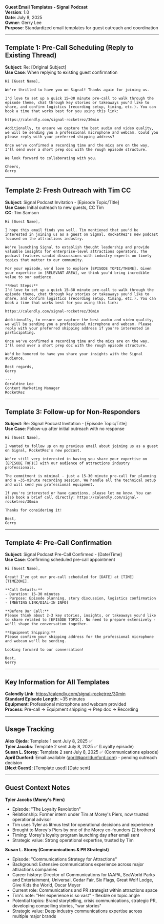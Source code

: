 **Guest Email Templates - Signal Podcast**  
**Version**: 1.0  
**Date**: July 8, 2025  
**Owner**: Gerry Lee  
**Purpose**: Standardized email templates for guest outreach and coordination

---

## Template 1: Pre-Call Scheduling (Reply to Existing Thread)

**Subject**: Re: [Original Subject]  
**Use Case**: When replying to existing guest confirmation

```
Hi [Guest Name],
 
We're thrilled to have you on Signal! Thanks again for joining us.
 
I'd love to set up a quick 15–30 minute pre-call to walk through the episode theme, chat through key stories or takeaways you'd like to share, and confirm logistics (recording setup, timing, etc.). You can book a time that works best for you using this link:

https://calendly.com/signal-rocketrez/30min

Additionally, to ensure we capture the best audio and video quality, we will be sending you a professional microphone and webcam. Could you please reply with your preferred shipping address?
 
Once we've confirmed a recording time and the mics are on the way, I'll send over a short prep doc with the rough episode structure.
 
We look forward to collaborating with you.
 
Cheers,
Gerry
```

---

## Template 2: Fresh Outreach with Tim CC

**Subject**: Signal Podcast Invitation - [Episode Topic/Title]  
**Use Case**: Initial outreach to new guests, CC Tim  
**CC**: Tim Samson

```
Hi [Guest Name],

I hope this email finds you well. Tim mentioned that you'd be interested in joining us as a guest on Signal, RocketRez's new podcast focused on the attractions industry.

We're launching Signal to establish thought leadership and provide valuable insights for enterprise-level attractions operators. The podcast features candid discussions with industry experts on timely topics that matter to our community.

For your episode, we'd love to explore [EPISODE TOPIC/THEME]. Given your expertise in [RELEVANT AREA], we think you'd bring incredible value to our audience.

**Next Steps:**
I'd love to set up a quick 15–30 minute pre-call to walk through the episode theme, chat through key stories or takeaways you'd like to share, and confirm logistics (recording setup, timing, etc.). You can book a time that works best for you using this link:

https://calendly.com/signal-rocketrez/30min

Additionally, to ensure we capture the best audio and video quality, we will be sending you a professional microphone and webcam. Please reply with your preferred shipping address if you're interested in participating.

Once we've confirmed a recording time and the mics are on the way, I'll send over a short prep doc with the rough episode structure.

We'd be honored to have you share your insights with the Signal audience.

Best regards,
Gerry

---
Geraldine Lee  
Content Marketing Manager  
RocketRez  
```

---

## Template 3: Follow-up for Non-Responders

**Subject**: Re: Signal Podcast Invitation - [Episode Topic/Title]  
**Use Case**: Follow-up after initial outreach with no response

```
Hi [Guest Name],

I wanted to follow up on my previous email about joining us as a guest on Signal, RocketRez's new podcast.

We're still very interested in having you share your expertise on [EPISODE TOPIC] with our audience of attractions industry professionals.

The commitment is minimal - just a 15-30 minute pre-call for planning and a ~35-minute recording session. We handle all the technical setup and will send you professional equipment.

If you're interested or have questions, please let me know. You can also book a brief call directly: https://calendly.com/signal-rocketrez/30min

Thanks for considering it!

Best,
Gerry
```

---

## Template 4: Pre-Call Confirmation

**Subject**: Signal Podcast Pre-Call Confirmed - [Date/Time]  
**Use Case**: Confirming scheduled pre-call appointment

```
Hi [Guest Name],

Great! I've got our pre-call scheduled for [DATE] at [TIME] [TIMEZONE].

**Call Details:**
- Duration: 15-30 minutes
- Purpose: Episode planning, story discussion, logistics confirmation
- [MEETING LINK/DIAL-IN INFO]

**Before Our Call:**
Please think about 2-3 key stories, insights, or takeaways you'd like to share related to [EPISODE TOPIC]. No need to prepare extensively - we'll shape the conversation together.

**Equipment Shipping:**
Please confirm your shipping address for the professional microphone and webcam we'll be sending.

Looking forward to our conversation!

Best,
Gerry
```

---

## Key Information for All Templates

**Calendly Link**: https://calendly.com/signal-rocketrez/30min  
**Standard Episode Length**: ~35 minutes  
**Equipment**: Professional microphone and webcam provided  
**Process**: Pre-call → Equipment shipping → Prep doc → Recording

---

## Usage Tracking

**Alex Ojeda**: Template 1 sent July 8, 2025 ✅  
**Tyler Jacobs**: Template 2 sent July 8, 2025 ✅ (Loyalty episode)  
**Susan L. Storey**: Template 2 sent July 8, 2025 ✅ (Communications episode)  
**April Dunford**: Email available (april@aprildunford.com) - pending outreach decision  
**[Next Guest]**: [Template used] [Date sent]

---

## Guest Context Notes

**Tyler Jacobs (Morey's Piers)**
- Episode: "The Loyalty Revolution" 
- Relationship: Former intern under Tim at Morey's Piers, now trusted operational advisor
- Tim uses Tyler as litmus test for operational decisions and experience
- Brought to Morey's Piers by one of the Morey co-founders (2 brothers)
- Timing: Morey's loyalty program launching day after email sent
- Strategic value: Strong operational expertise, trusted by Tim

**Susan L. Storey (Communications & PR Strategist)**
- Episode: "Communications Strategy for Attractions"
- Background: Extensive communications experience across major attractions companies
- Career history: Director of Communications for IAAPA, SeaWorld Parks and Entertainment, Universal, Cedar Fair, Six Flags, Great Wolf Lodge, Give Kids the World, Oscar Meyer
- Current role: Communications and PR strategist within attractions space
- Tim's note: "Her experience is so vast" - flexible on topic angle
- Potential topics: Brand storytelling, crisis communications, strategic PR, developing compelling stories, "war stories"
- Strategic value: Deep industry communications expertise across multiple major brands